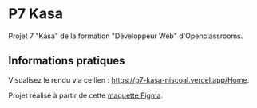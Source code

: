 # P7 Kasa

Projet 7 "Kasa" de la formation "Développeur Web" d'Openclassrooms.

## Informations pratiques

Visualisez le rendu via ce lien : https://p7-kasa-niscoal.vercel.app/Home.

Projet réalisé à partir de cette [maquette Figma](https://www.figma.com/file/bAnXDNqRKCRRP8mY2gcb5p/UI-Design-Kasa-FR?node-id=4%3A5&t=SCRmqnEFbkDPIgNx-0).
